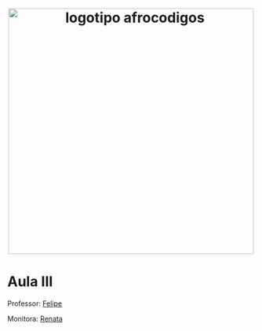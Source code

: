 <h1 align="center">
  <img src="assets/image/logotipo-afrocodigos.png" alt="logotipo afrocodigos" width="500">
</h1>

# Aula III

Professor: [Felipe](https://github.com/lipemorais)

Monitora: [Renata](https://github.com/repereira) 
